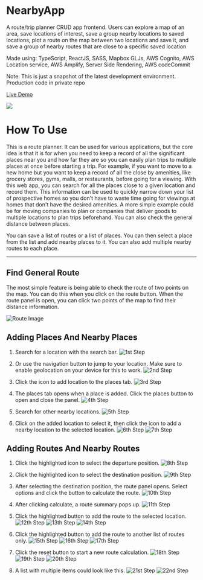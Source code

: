 # NearbyApp
A route/trip planner CRUD app frontend. Users can explore a map of an area, save locations of interest, save a group nearby locations to saved locations, plot a route on the map between two locations and save it, and save a group of nearby routes that are close to a specific saved location

Made using: TypeScript, ReactJS, SASS,  Mapbox GLJs, AWS Cognito, AWS Location service, AWS Amplify, Server Side Rendering, AWS codeCommit

Note: This is just a snapshot of the latest development environment. Production code in private repo

[Live Demo](https://development.d1kzsfeau1uesc.amplifyapp.com/)

![](https://github.com/Foyin/NearbyApp/assets/15314851/a975a04c-0596-4185-9f7c-32c82761e68e)


# How To Use

This is a route planner. It can be used for various applications, but the core idea is that it is for when you need to keep a record of all the significant places near you and how far they are so you can easily plan trips to multiple places at once before starting a trip. For example, if you want to move to a new home but you want to keep a record of all the close by amenities, like grocery stores, gyms, malls, or restaurants, before going for a viewing. With this web app, you can search for all the places close to a given location and record them. This information can be used to quickly narrow down your list of prospective homes so you don't have to waste time going for viewings at homes that don't have the desired amenities. A more simple example could be for moving companies to plan or companies that deliver goods to multiple locations to plan trips beforehand. You can also check the general distance between places.

You can save a list of routes or a list of places. You can then select a place from the list and add nearby places to it. You can also add multiple nearby routes to each place.

---

## Find General Route

The most simple feature is being able to check the route of two points on the map. You can do this when you click on the route button. When the route panel is open, you can click two points of the map to find their distance information.

![Route Image](../../images/tutorial/routeImg.png)

## Adding Places And Nearby Places

1. Search for a location with the search bar.
   ![1st Step](../../images/tutorial/4.png)

2. Or use the navigation button to jump to your location. Make sure to enable geolocation on your device for this to work.
   ![2nd Step](../../images/tutorial/getLocation.png)

3. Click the icon to add location to the places tab.
   ![3rd Step](../../images/tutorial/5.png)

4. The places tab opens when a place is added. Click the places button to open and close the panel.
   ![4th Step](../../images/tutorial/6.png)

5. Search for other nearby locations.
   ![5th Step](../../images/tutorial/7.png)

6. Click on the added location to select it, then click the icon to add a nearby location to the selected location.
   ![6th Step](../../images/tutorial/8.png)
   ![7th Step](../../images/tutorial/9.png)

## Adding Routes And Nearby Routes

1. Click the highlighted icon to select the departure position.
   ![8th Step](../../images/tutorial/10.png)

2. Click the highlighted icon to select the destination position.
   ![9th Step](../../images/tutorial/11.png)

3. After selecting the destination position, the route panel opens. Select options and click the button to calculate the route.
   ![10th Step](../../images/tutorial/12.png)

4. After clicking calculate, a route summary pops up.
   ![11th Step](../../images/tutorial/13.png)

5. Click the highlighted button to add the route to the selected location.
   ![12th Step](../../images/tutorial/14.png)
   ![13th Step](../../images/tutorial/15.png)
   ![14th Step](../../images/tutorial/16.png)

6. Click the highlighted button to add the route to another list of routes only.
   ![15th Step](../../images/tutorial/17.png)
   ![16th Step](../../images/tutorial/18.png)
   ![17th Step](../../images/tutorial/19.png)

7. Click the reset button to start a new route calculation.
   ![18th Step](../../images/tutorial/20.png)
   ![19th Step](../../images/tutorial/21.png)
   ![20th Step](../../images/tutorial/22.png)

8. A list with multiple items could look like this.
   ![21st Step](../../images/tutorial/23.png)
   ![22nd Step](../../images/tutorial/24.png)

